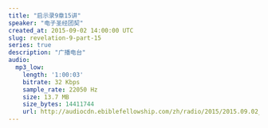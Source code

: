 ```yaml
---
title: "启示录9章15讲"
speaker: "电子圣经团契"
created_at: 2015-09-02 14:00:00 UTC
slug: revelation-9-part-15
series: true
description: "广播电台"
audio:
  mp3_low:
    length: '1:00:03'
    bitrate: 32 Kbps
    sample_rate: 22050 Hz
    size: 13.7 MB
    size_bytes: 14411744
    url: http://audiocdn.ebiblefellowship.com/zh/radio/2015/2015.09.02_EBF_-_Revelation_9_Part_15.mp3
---
```

